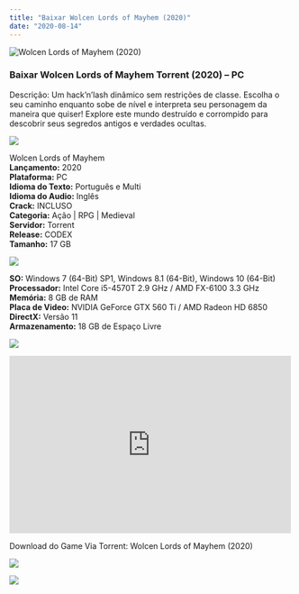 ```yaml
---
title: "Baixar Wolcen Lords of Mayhem (2020)"
date: "2020-08-14"
---
```


![Wolcen Lords of Mayhem (2020)](https://1.bp.blogspot.com/-1fL5i2kST_M/XyRIBYazmJI/AAAAAAAABJc/wjGkJnzzte8Z5YWbEh1ID44-_4reCEUSwCNcBGAsYHQ/s320/poster.jpg "Wolcen Lords of Mayhem (2020)")

### Baixar Wolcen Lords of Mayhem Torrent (2020) – PC

Descrição: Um hack’n’lash dinâmico sem restrições de classe. Escolha o seu caminho enquanto sobe de nível e interpreta seu personagem da maneira que quiser! Explore este mundo destruído e corrompido para descobrir seus segredos antigos e verdades ocultas.

![](https://1.bp.blogspot.com/-XIAoZor_ewQ/Xt6k8H1cWZI/AAAAAAAAAi0/oGRR_ah4Rf449lfQQZDiX_22jAu7LLnJACPcBGAYYCw/s400/Bot{4608eb41b51a711b0b999304a189c296d691bb56043e613118fd17737bb26b97}25C3{4608eb41b51a711b0b999304a189c296d691bb56043e613118fd17737bb26b97}25A3o{4608eb41b51a711b0b999304a189c296d691bb56043e613118fd17737bb26b97}2Bde{4608eb41b51a711b0b999304a189c296d691bb56043e613118fd17737bb26b97}2BInforma{4608eb41b51a711b0b999304a189c296d691bb56043e613118fd17737bb26b97}25C3{4608eb41b51a711b0b999304a189c296d691bb56043e613118fd17737bb26b97}25A7{4608eb41b51a711b0b999304a189c296d691bb56043e613118fd17737bb26b97}25C3{4608eb41b51a711b0b999304a189c296d691bb56043e613118fd17737bb26b97}25B5es.jpg)

Wolcen Lords of Mayhem  
**Lançamento:** 2020  
**Plataforma:** PC  
**Idioma do Texto:** Português e Multi  
**Idioma do Audio:** Inglês  
**Crack:** INCLUSO  
**Categoria:** Ação | RPG | Medieval  
**Servidor:** Torrent  
**Release:** CODEX  
**Tamanho:** 17 GB

![](https://1.bp.blogspot.com/-h4INo_OBwls/Xt6lEEMpxNI/AAAAAAAAAi4/JjyyoRDYOagV83dzmOlHFitCwsklVMs6ACPcBGAYYCw/s400/Bot{4608eb41b51a711b0b999304a189c296d691bb56043e613118fd17737bb26b97}25C3{4608eb41b51a711b0b999304a189c296d691bb56043e613118fd17737bb26b97}25A3o{4608eb41b51a711b0b999304a189c296d691bb56043e613118fd17737bb26b97}2Bde{4608eb41b51a711b0b999304a189c296d691bb56043e613118fd17737bb26b97}2BRequisitos.jpg)

**SO:** Windows 7 (64-Bit) SP1, Windows 8.1 (64-Bit), Windows 10 (64-Bit)  
**Processador:** Intel Core i5-4570T 2.9 GHz / AMD FX-6100 3.3 GHz  
**Memória:** 8 GB de RAM  
**Placa de Video:** NVIDIA GeForce GTX 560 Ti / AMD Radeon HD 6850  
**DirectX:** Versão 11  
**Armazenamento:** 18 GB de Espaço Livre

![](https://1.bp.blogspot.com/-rcYyVsnA81c/Xt6lZMZ2XiI/AAAAAAAAAjA/1MF2KKFyKSoUtwrodSDJRdpQoMNmnHOhwCPcBGAYYCw/s400/Bot{4608eb41b51a711b0b999304a189c296d691bb56043e613118fd17737bb26b97}25C3{4608eb41b51a711b0b999304a189c296d691bb56043e613118fd17737bb26b97}25A3o{4608eb41b51a711b0b999304a189c296d691bb56043e613118fd17737bb26b97}2Bde{4608eb41b51a711b0b999304a189c296d691bb56043e613118fd17737bb26b97}2BTrailer.jpg)

<iframe allow="accelerometer; autoplay; encrypted-media; gyroscope; picture-in-picture" allowfullscreen frameborder="0" height="315" src="https://www.youtube.com/embed/mreqjgIJVxA" width="500"></iframe>

Download do Game Via Torrent: Wolcen Lords of Mayhem (2020)

[![](https://1.bp.blogspot.com/-KEcbu5lXdM0/Xu5yX-HgHDI/AAAAAAAAAsY/bBJ6W14NqC4-Ny_0LiwqQPIkTbYzyURcACPcBGAYYCw/s200/CAPA3.jpg)](https://utorrentmegagames.blogspot.com/p/recomendado.html)

[![](https://1.bp.blogspot.com/-Rkir3Cy7E90/XthUbQKV_OI/AAAAAAAAAgU/q6xV1k8mreQnsOAbeImqH6Qi8ahsN2LpACPcBGAYYCw/s1600/Bot{4608eb41b51a711b0b999304a189c296d691bb56043e613118fd17737bb26b97}25C3{4608eb41b51a711b0b999304a189c296d691bb56043e613118fd17737bb26b97}25A3o{4608eb41b51a711b0b999304a189c296d691bb56043e613118fd17737bb26b97}2Bde{4608eb41b51a711b0b999304a189c296d691bb56043e613118fd17737bb26b97}2BDownload.jpg)](805f268428e63c68b419283213ec9c1d18358479&dn=Wolcen.Lords.of.Mayhem-CODEX&tr=http{4608eb41b51a711b0b999304a189c296d691bb56043e613118fd17737bb26b97}3A{4608eb41b51a711b0b999304a189c296d691bb56043e613118fd17737bb26b97}2F{4608eb41b51a711b0b999304a189c296d691bb56043e613118fd17737bb26b97}2Ftracker.trackerfix.com{4608eb41b51a711b0b999304a189c296d691bb56043e613118fd17737bb26b97}3A80{4608eb41b51a711b0b999304a189c296d691bb56043e613118fd17737bb26b97}2Fannounce&tr=udp{4608eb41b51a711b0b999304a189c296d691bb56043e613118fd17737bb26b97}3A{4608eb41b51a711b0b999304a189c296d691bb56043e613118fd17737bb26b97}2F{4608eb41b51a711b0b999304a189c296d691bb56043e613118fd17737bb26b97}2F9.rarbg.me{4608eb41b51a711b0b999304a189c296d691bb56043e613118fd17737bb26b97}3A2750&tr=udp{4608eb41b51a711b0b999304a189c296d691bb56043e613118fd17737bb26b97}3A{4608eb41b51a711b0b999304a189c296d691bb56043e613118fd17737bb26b97}2F{4608eb41b51a711b0b999304a189c296d691bb56043e613118fd17737bb26b97}2F9.rarbg.to{4608eb41b51a711b0b999304a189c296d691bb56043e613118fd17737bb26b97}3A2790)
